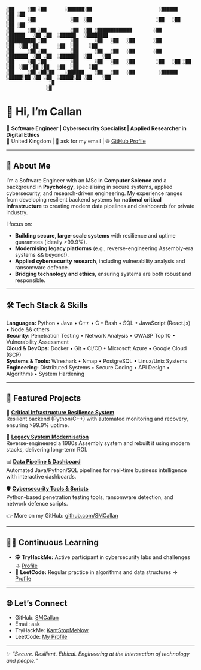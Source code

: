 ```
░██     ░██ ░██       ░██████░██                         ░██████             ░██ ░██                       
░██     ░██             ░██  ░██                        ░██   ░██            ░██ ░██                       
░██     ░██ ░██         ░██  ░██ ░█████████████        ░██         ░██████   ░██ ░██  ░██████   ░████████  
░██████████ ░██         ░██      ░██   ░██   ░██       ░██              ░██  ░██ ░██       ░██  ░██    ░██ 
░██     ░██ ░██         ░██      ░██   ░██   ░██       ░██         ░███████  ░██ ░██  ░███████  ░██    ░██ 
░██     ░██ ░██         ░██      ░██   ░██   ░██        ░██   ░██ ░██   ░██  ░██ ░██ ░██   ░██  ░██    ░██ 
░██     ░██ ░██░██    ░██████    ░██   ░██   ░██         ░██████   ░█████░██ ░██ ░██  ░█████░██ ░██    ░██ 
                ░█                                                                                         
               ░█                                                                                                                                                                                                                                                            
```

# 👋 Hi, I’m Callan

🎯 **Software Engineer | Cybersecurity Specialist | Applied Researcher in Digital Ethics**  
📍 United Kingdom | 📧 ask for my email | 🌐 [GitHub Profile](https://github.com/SMCallan)  

---

## 🚀 About Me

I’m a Software Engineer with an MSc in **Computer Science** and a background in **Psychology**, specialising in secure systems, applied cybersecurity, and research-driven engineering. My experience ranges from developing resilient backend systems for **national critical infrastructure** to creating modern data pipelines and dashboards for private industry.  

I focus on:  
- **Building secure, large-scale systems** with resilience and uptime guarantees (ideally >99.9%).  
- **Modernising legacy platforms** (e.g., reverse-engineering Assembly-era systems && beyond!).  
- **Applied cybersecurity research**, including vulnerability analysis and ransomware defence.  
- **Bridging technology and ethics**, ensuring systems are both robust and responsible.  

---

## 🛠️ Tech Stack & Skills

**Languages:** Python • Java • C++ • C • Bash • SQL • JavaScript (React.js) • Node && others  
**Security:** Penetration Testing • Network Analysis • OWASP Top 10 • Vulnerability Assessment  
**Cloud & DevOps:** Docker • Git • CI/CD • Microsoft Azure • Google Cloud (GCP)  
**Systems & Tools:** Wireshark • Nmap • PostgreSQL • Linux/Unix Systems  
**Engineering:** Distributed Systems • Secure Coding • API Design • Algorithms • System Hardening  

---

## 📂 Featured Projects

🔐 **[Critical Infrastructure Resilience System](#)**  
Resilient backend (Python/C++) with automated monitoring and recovery, ensuring >99.9% uptime.  

🧩 **[Legacy System Modernisation](#)**  
Reverse-engineered a 1980s Assembly system and rebuilt it using modern stacks, delivering long-term ROI.  

📊 **[Data Pipeline & Dashboard](#)**  
Automated Java/Python/SQL pipelines for real-time business intelligence with interactive dashboards.  

🛡️ **[Cybersecurity Tools & Scripts](#)**  
Python-based penetration testing tools, ransomware detection, and network defence scripts.  

👉 More on my GitHub: [github.com/SMCallan](https://github.com/SMCallan)  

---

## 🧑‍💻 Continuous Learning

- 🕵️ **TryHackMe:** Active participant in cybersecurity labs and challenges → [Profile](https://tryhackme.com/p/KantStopMeNow)  
- 🧮 **LeetCode:** Regular practice in algorithms and data structures → [Profile](https://leetcode.com/u/lJIJkB1pNE/)  

---

## 🌐 Let’s Connect

- GitHub: [SMCallan](https://github.com/SMCallan)  
- Email: ask
- TryHackMe: [KantStopMeNow](https://tryhackme.com/p/KantStopMeNow)  
- LeetCode: [My Profile](https://leetcode.com/u/lJIJkB1pNE/)  

---
✨ *“Secure. Resilient. Ethical. Engineering at the intersection of technology and people.”*  
